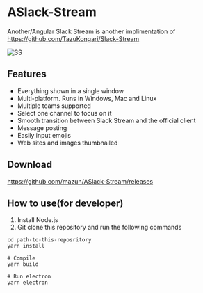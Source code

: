 # ASlack-Stream

Another/Angular Slack Stream is another implimentation of https://github.com/TazuKongari/Slack-Stream

![SS](https://github.com/mazun/ASlack-Stream/blob/master/images/screenshot01.png)

## Features

- Everything shown in a single window
- Multi-platform. Runs in Windows, Mac and Linux
- Multiple teams supported
- Select one channel to focus on it
- Smooth transition between Slack Stream and the official client
- Message posting
- Easily input emojis
- Web sites and images thumbnailed

## Download

https://github.com/mazun/ASlack-Stream/releases

## How to use(for developer)

1. Install Node.js
2. Git clone this repository and run the following commands

```shell
cd path-to-this-reposritory
yarn install

# Compile
yarn build

# Run electron
yarn electron
```

